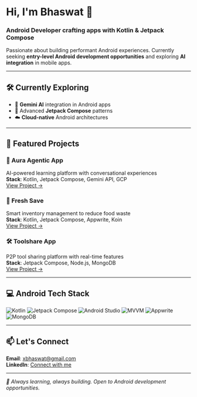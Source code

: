 # Hi, I'm Bhaswat 👋
### Android Developer crafting apps with Kotlin & Jetpack Compose

Passionate about building performant Android experiences. Currently seeking **entry-level Android development opportunities** and exploring **AI integration** in mobile apps.

---

## 🛠️ Currently Exploring
- 🤖 **Gemini AI** integration in Android apps
- 📱 Advanced **Jetpack Compose** patterns  
- ☁️ **Cloud-native** Android architectures

---

## 🎯 Featured Projects

### 🚀 Aura Agentic App
AI-powered learning platform with conversational experiences  
**Stack**: Kotlin, Jetpack Compose, Gemini API, GCP  
[View Project →](https://github.com/THORzero9/aura-agentic-app)

### 🍏 Fresh Save
Smart inventory management to reduce food waste  
**Stack**: Kotlin, Jetpack Compose, Appwrite, Koin  
[View Project →](https://github.com/THORzero9/toolshare)

### 🛠️ Toolshare App  
P2P tool sharing platform with real-time features  
**Stack**: Jetpack Compose, Node.js, MongoDB  
[View Project →](https://github.com/THORzero9/Fresh_Save)

---

## 💻 Android Tech Stack

![Kotlin](https://img.shields.io/badge/Kotlin-7F52FF?style=flat&logo=kotlin&logoColor=white)
![Jetpack Compose](https://img.shields.io/badge/Jetpack%20Compose-4285F4?style=flat&logo=jetpackcompose&logoColor=white)
![Android Studio](https://img.shields.io/badge/Android%20Studio-3DDC84?style=flat&logo=androidstudio&logoColor=white)
![MVVM](https://img.shields.io/badge/MVVM-FF6B6B?style=flat&logo=android&logoColor=white)
![Appwrite](https://img.shields.io/badge/Appwrite-FD366E?style=flat&logo=appwrite&logoColor=white)
![MongoDB](https://img.shields.io/badge/MongoDB-47A248?style=flat&logo=mongodb&logoColor=white)

---

## 📫 Let's Connect
**Email**: xbhaswat@gmail.com  
**LinkedIn**: [Connect with me](https://www.linkedin.com/in/bhaswatgogoi/)

---
*🌱 Always learning, always building. Open to Android development opportunities.*
